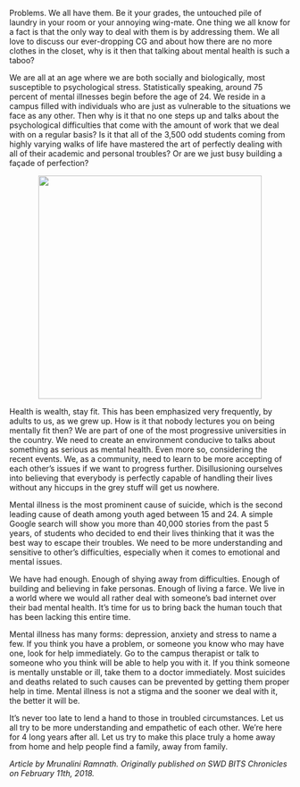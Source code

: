 <!-- TITLE: Hope -->
<!-- SUBTITLE: An opinion editorial by Mrunalini Ramnath. -->

Problems. We all have them. Be it your grades, the untouched pile of laundry in your room or your annoying wing-mate. One thing we all know for a fact is that the only way to deal with them is by addressing them. We all love to discuss our ever-dropping CG and about how there are no more clothes in the closet, why is it then that talking about mental health is such a taboo?



We are all at an age where we are both socially and biologically, most susceptible to psychological stress. Statistically speaking, around 75 percent of mental illnesses begin before the age of 24. We reside in a campus filled with individuals who are just as vulnerable to the situations we face as any other. Then why is it that no one steps up and talks about the psychological difficulties that come with the amount of work that we deal with on a regular basis? Is it that all of the 3,500 odd students coming from highly varying walks of life have mastered the art of perfectly dealing with all of their academic and personal troubles? Or are we just busy building a façade of perfection?

<center>
<img src = "https://wiki.bits-hyd.org/uploads/news/hope-suicide.jpg" width=400px>
</center>

Health is wealth, stay fit. This has been emphasized very frequently, by adults to us, as we grew up. How is it that nobody lectures you on being mentally fit then? We are part of one of the most progressive universities in the country. We need to create an environment conducive to talks about something as serious as mental health. Even more so, considering the recent events. We, as a community, need to learn to be more accepting of each other’s issues if we want to progress further. Disillusioning ourselves into believing that everybody is perfectly capable of handling their lives without any hiccups in the grey stuff will get us nowhere.

Mental illness is the most prominent cause of suicide, which is the second leading cause of death among youth aged between 15 and 24. A simple Google search will show you more than 40,000 stories from the past 5 years, of students who decided to end their lives thinking that it was the best way to escape their troubles. We need to be more understanding and sensitive to other’s difficulties, especially when it comes to emotional and mental issues. 

We have had enough. Enough of shying away from difficulties. Enough of building and believing in fake personas. Enough of living a farce. We live in a world where we would all rather deal with someone’s bad internet over their bad mental health. It’s time for us to bring back the human touch that has been lacking this entire time.

Mental illness has many forms: depression, anxiety and stress to name a few. If you think you have a problem, or someone you know who may have one, look for help immediately. Go to the campus therapist or talk to someone who you think will be able to help you with it. If you think someone is mentally unstable or ill, take them to a doctor immediately. Most suicides and deaths related to such causes can be prevented by getting them proper help in time. Mental illness is not a stigma and the sooner we deal with it, the better it will be. 

It’s never too late to lend a hand to those in troubled circumstances. Let us all try to be more understanding and empathetic of each other. We’re here for 4 long years after all. Let us try to make this place truly a home away from home and help people find a family, away from family.

*Article by Mrunalini Ramnath. Originally published on SWD BITS Chronicles on February 11th, 2018.*